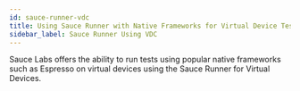 ```yaml
---
id: sauce-runner-vdc
title: Using Sauce Runner with Native Frameworks for Virtual Device Testing
sidebar_label: Sauce Runner Using VDC
---
```


Sauce Labs offers the ability to run tests using popular native frameworks such as Espresso on virtual devices using the Sauce Runner for Virtual Devices.
